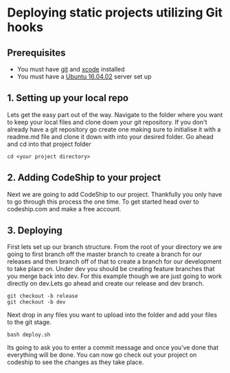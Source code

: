 # Deploying static projects utilizing Git hooks

## Prerequisites
* You must have [git](https://git-scm.com/downloads) and [xcode](https://developer.apple.com/xcode/) installed
* You must have a [Ubuntu 16.04.02](https://github.com/spencerlee200/static-sites-pipeline/blob/master/setup.md) server set up

## 1. Setting up your local repo
Lets get the easy part out of the way. Navigate to the folder where you want to keep your local files and clone down your git repository. If you don't already have a git repository go create one making sure to initialise it with a readme.md file and clone it down with into your desired folder. Go ahead and cd into that project folder 

```shell
cd <your project directory>
```

## 2. Adding CodeShip to your project
Next we are going to add CodeShip to our project. Thankfully you only have to go through this process the one time. To get started head over to codeship.com and make a free account.


## 3. Deploying
First lets set up our branch structure. From the root of your directory we are going to first branch off the master branch to create a branch for our releases and then branch off of that to create a branch for our development to take place on. Under dev you should be creating feature branches that you merge back into dev. For this example though we are just going to work directly on dev.Lets go ahead and create our release and dev branch. 

```shell
git checkout -b release
git checkout -b dev
```

Next drop in any files you want to upload into the folder and add your files to the git stage.

```shell
bash deploy.sh
```

Its going to ask you to enter a commit message and once you’ve done that everything will be done. You can now go check out your project on codeship to see the changes as they take place.